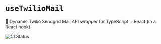 # `useTwilioMail`

📩 Dynamic Twilio Sendgrid Mail API wrapper for TypeScript + React (in a React hook).

![CI Status](https://github.com/webmail/use-last-fm/workflows/CI/badge.svg)